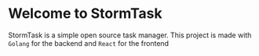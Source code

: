 # Welcome to StormTask

StormTask is a simple open source task manager. This project is made with `Golang` for the backend and `React` for the frontend